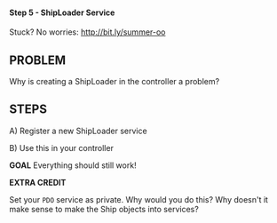 #### Step 5 - ShipLoader Service
Stuck? No worries: http://bit.ly/summer-oo

## PROBLEM

Why is creating a ShipLoader in the controller a problem?

## STEPS

A) Register a new ShipLoader service

B) Use this in your controller

**GOAL**
Everything should still work!

**EXTRA CREDIT**

Set your `PDO` service as private. Why would you do this?
Why doesn't it make sense to make the Ship objects into services?